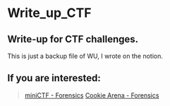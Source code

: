 # Write_up_CTF
## Write-up for CTF challenges.
This is just a backup file of WU, I wrote on the notion.
## If you are interested:
> [miniCTF - Forensics](https://-vert-.notion.site/MiniCTF-Forensics-90f9ad491a004b7c98bc41b09232b012)
> [Cookie Arena - Forensics](https://-vert-.notion.site/Cookie-Arena-e70d797334c84b8bbbf165158d675fa7?pvs=4)
